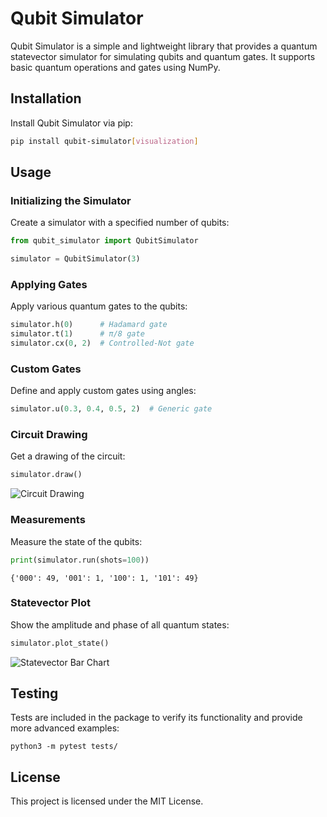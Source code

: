 # Qubit Simulator

Qubit Simulator is a simple and lightweight library that provides a quantum statevector simulator for simulating qubits and quantum gates. It supports basic quantum operations and gates using NumPy.

## Installation

Install Qubit Simulator via pip:

```bash
pip install qubit-simulator[visualization]
```

## Usage

### Initializing the Simulator

Create a simulator with a specified number of qubits:

```python
from qubit_simulator import QubitSimulator

simulator = QubitSimulator(3)
```

### Applying Gates

Apply various quantum gates to the qubits:

```python
simulator.h(0)      # Hadamard gate
simulator.t(1)      # π/8 gate
simulator.cx(0, 2)  # Controlled-Not gate
```

### Custom Gates

Define and apply custom gates using angles:

```python
simulator.u(0.3, 0.4, 0.5, 2)  # Generic gate
```

### Circuit Drawing

Get a drawing of the circuit:

```python
simulator.draw()
```

![Circuit Drawing](https://github.com/user-attachments/assets/7dda252d-c931-4120-b4af-d75bfa1d3ea9)

### Measurements

Measure the state of the qubits:

```python
print(simulator.run(shots=100))
```

```plaintext
{'000': 49, '001': 1, '100': 1, '101': 49}
```

### Statevector Plot

Show the amplitude and phase of all quantum states:

```python
simulator.plot_state()
```

![Statevector Bar Chart](https://github.com/user-attachments/assets/3cdb0f17-e384-416f-b29d-f2bc6f5faaab)

## Testing

Tests are included in the package to verify its functionality and provide more advanced examples:

```shell
python3 -m pytest tests/
```

## License

This project is licensed under the MIT License.
